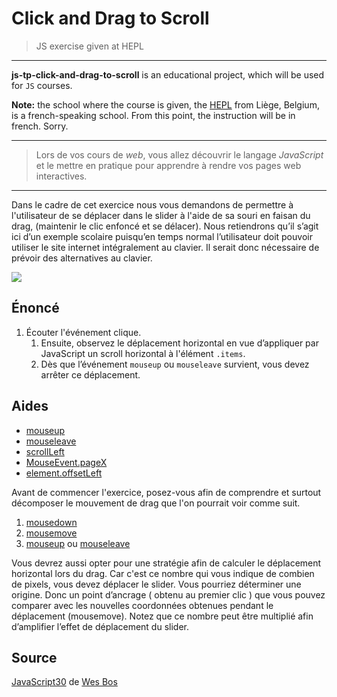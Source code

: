 # Click and Drag to Scroll
> JS exercise given at HEPL

* * *

**js-tp-click-and-drag-to-scroll** is an educational project, which will be used for `JS` courses.

**Note:** the school where the course is given, the [HEPL](http://www.provincedeliege.be/hauteecole) from Liège, Belgium, is a french-speaking school. From this point, the instruction will be in french. Sorry.

* * *

> Lors de vos cours de *web*, vous allez découvrir le langage *JavaScript* et le mettre en pratique pour apprendre à rendre vos pages web interactives.  

* * *
Dans le cadre de cet exercice nous vous demandons de permettre à l'utilisateur de se déplacer dans le slider à l'aide de sa souri en faisan du drag, (maintenir le clic enfoncé et se délacer). Nous retiendrons qu’il s’agit ici d’un exemple scolaire puisqu’en temps normal l’utilisateur doit pouvoir utiliser le site internet intégralement au clavier. Il serait donc nécessaire de prévoir des alternatives au clavier.



![](./readme.gif)



## Énoncé

1. Écouter l'événement clique.
   1. Ensuite, observez le déplacement horizontal en vue d’appliquer par JavaScript un scroll horizontal à l'élément `.items`.
   2. Dès que l’événement `mouseup` ou `mouseleave` survient, vous devez arrêter ce déplacement.



## Aides

* [mouseup](https://developer.mozilla.org/fr/docs/Web/API/Element/mouseup_event)
* [mouseleave](https://developer.mozilla.org/fr/docs/Web/API/Element/mouseleave_event)
* [scrollLeft](https://developer.mozilla.org/fr/docs/Web/API/Element/scrollLeft)
* [MouseEvent.pageX](https://developer.mozilla.org/fr/docs/Web/API/MouseEvent/pageX)
* [element.offsetLeft](https://developer.mozilla.org/fr/docs/Web/API/HTMLElement/offsetLeft)



Avant de commencer l'exercice, posez-vous afin de comprendre et surtout décomposer le mouvement de drag que l'on pourrait voir comme suit. 

1. [mousedown](https://developer.mozilla.org/fr/docs/Web/API/Element/mousedown_event)
2. [mousemove](https://developer.mozilla.org/fr/docs/Web/API/Element/mousemove_event)
3. [mouseup](https://developer.mozilla.org/fr/docs/Web/API/Element/mouseup_event) ou [mouseleave](https://developer.mozilla.org/fr/docs/Web/API/Element/mouseleave_event)

Vous devrez aussi opter pour une stratégie afin de calculer le déplacement horizontal lors du drag. Car c'est ce nombre qui vous indique de combien de pixels, vous devez déplacer le slider. Vous pourriez déterminer une origine. Donc un point d’ancrage ( obtenu au premier clic ) que vous pouvez comparer avec les nouvelles coordonnées obtenues pendant le déplacement (mousemove). Notez que ce nombre peut être multiplié afin d’amplifier l’effet de déplacement du slider.

## Source

[JavaScript30](https://javascript30.com) de [Wes Bos](https://wesbos.com)



